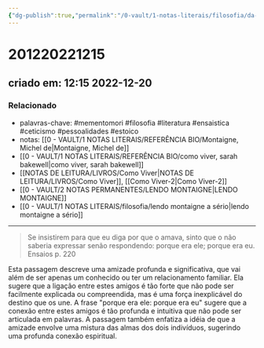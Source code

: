 ```yaml
---
{"dg-publish":true,"permalink":"/0-vault/1-notas-literais/filosofia/da-amizade-28/","tags":["mementomori","filosofia","literatura","ensaistica","ceticismo","pessoalidades","estoico"],"dgHomeLink":true,"dgShowLocalGraph":true,"dgShowFileTree":true,"dgEnableSearch":true}
---
```


# 201220221215
## criado em: 12:15 2022-12-20

### Relacionado
- palavras-chave: #mementomori  #filosofia #literatura #ensaistica #ceticismo #pessoalidades #estoico 
- notas: [[0 - VAULT/1 NOTAS LITERAIS/REFERÊNCIA BIO/Montaigne, Michel de\|Montaigne, Michel de]]
- [[0 - VAULT/1 NOTAS LITERAIS/REFERÊNCIA BIO/como viver, sarah bakewell\|como viver, sarah bakewell]]
- [[NOTAS DE LEITURA/LIVROS/Como Viver\|NOTAS DE LEITURA/LIVROS/Como Viver]], [[Como Viver-2\|Como Viver-2]]
- [[0 - VAULT/2 NOTAS PERMANENTES/LENDO MONTAIGNE\|LENDO MONTAIGNE]]
- [[0 - VAULT/1 NOTAS LITERAIS/filosofia/lendo montaigne a sério\|lendo montaigne a sério]]
---
> Se insistirem para que eu diga por que o amava, sinto que o não saberia expressar senão respondendo: porque era ele; porque era eu.
Ensaios p. 220

Esta passagem descreve uma amizade profunda e significativa, que vai além de ser apenas um conhecido ou ter um relacionamento familiar. Ela sugere que a ligação entre estes amigos é tão forte que não pode ser facilmente explicada ou compreendida, mas é uma força inexplicável do destino que os une. A frase "porque era ele: porque era eu" sugere que a conexão entre estes amigos é tão profunda e intuitiva que não pode ser articulada em palavras. A passagem também enfatiza a idéia de que a amizade envolve uma mistura das almas dos dois indivíduos, sugerindo uma profunda conexão espiritual.


